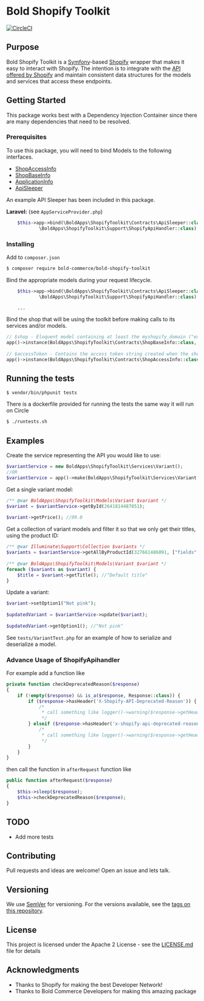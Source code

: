 # Bold Shopify Toolkit

[![CircleCI](https://circleci.com/gh/bold-commerce/bold-shopify-toolkit/tree/master.svg?style=svg)](https://circleci.com/gh/bold-commerce/bold-shopify-toolkit/tree/master)

## Purpose
Bold Shopify Toolkit is a [Symfony](https://symfony.com/)-based [Shopify](https://shopify.com) wrapper that makes it easy to interact with Shopify. The intention is to integrate with the [API offered by Shopify](https://help.shopify.com/api/reference) and maintain consistent data structures for the models and services that access these endpoints.

## Getting Started
This package works best with a Dependency Injection Container since there are many dependencies that need to be resolved.

### Prerequisites
To use this package, you will need to bind Models to the following interfaces.

- [ShopAccessInfo](src/Contracts/ShopAccessInfo.php)
- [ShopBaseInfo](src/Contracts/ShopBaseInfo.php)
- [ApplicationInfo](src/Contracts/ApplicationInfo.php)
- [ApiSleeper](src/Contracts/ApiSleeper.php)

An example API Sleeper has been included in this package.

**Laravel:** (see `AppServiceProvider.php`)

```php
    $this->app->bind(\BoldApps\ShopifyToolkit\Contracts\ApiSleeper::class,
            \BoldApps\ShopifyToolkit\Support\ShopifyApiHandler::class);

```

### Installing

Add to `composer.json`

```sh
$ composer require bold-commerce/bold-shopify-toolkit
```

Bind the appropriate models during your request lifecycle.

```php
    $this->app->bind(\BoldApps\ShopifyToolkit\Contracts\ApiSleeper::class,
            \BoldApps\ShopifyToolkit\Support\ShopifyApiHandler::class);

    ...
```

Bind the shop that will be using the toolkit before making calls to its services and/or models.
```php
// $shop - Eloquent model containing at least the myshopify_domain ("example.myshopify.com")
app()->instance(BoldApps\ShopifyToolkit\Contracts\ShopBaseInfo::class, $shop);
 
// $accessToken - Contains the access token string created when the shop installed the app
app()->instance(BoldApps\ShopifyToolkit\Contracts\ShopAccessInfo::class, $accessToken);
```

## Running the tests

```sh
$ vendor/bin/phpunit tests
```

There is a dockerfile provided for running the tests the same way it
will run on Circle

```sh
$ ./runtests.sh
```

## Examples

Create the service representing the API you would like to use:
```php
$variantService = new BoldApps\ShopifyToolkit\Services\Variant();
//OR
$variantService = app()->make(BoldApps\ShopifyToolkit\Services\Variant::class);
```

Get a single variant model:
```php
/** @var BoldApps\ShopifyToolkit\Models\Variant $variant */
$variant = $variantService->getById(2641814487051);
 
$variant->getPrice(); //99.0
```

Get a collection of variant models and filter it so that we only get their titles, using the product ID:
```php
/** @var Illuminate\Support\Collection $variants */
$variants = $variantService->getAllByProductId(327661486091, ["fields" => "title"]);
 
/** @var BoldApps\ShopifyToolkit\Models\Variant $variant */
foreach ($variants as $variant) {
    $title = $variant->getTitle(); //"Default title"
}
```

Update a variant:
```php
$variant->setOption1("Not pink");
 
$updatedVariant = $variantService->update($variant);
 
$updatedVariant->getOption1(); //"Not pink"
```

See `tests/VariantTest.php` for an example of how to serialize and deserialize a model.

### Advance Usage of ShopifyApihandler

For example add a function like
```php
private function checkDeprecatedReason($response)
{
    if (!empty($response) && is_a($response, Response::class)) {
        if ($response->hasHeader('X-Shopify-API-Deprecated-Reason')) {
            /*
             * call something like logger()->warning($response->getHeader('X-Shopify-API-Deprecated-Reason'));
             */
        } elseif ($response->hasHeader('x-shopify-api-deprecated-reason')) {
            /*
             * call something like logger()->warning($response->getHeader('x-shopify-api-deprecated-reason'));
             */
        }
    }
}
```
then call the function in `afterRequest` function like

```php
public function afterRequest($response)
{
    $this->sleep($response);
    $this->checkDeprecatedReason($response);
}
```


## TODO

* Add more tests

## Contributing

Pull requests and ideas are welcome! Open an issue and lets talk.

## Versioning

We use [SemVer](http://semver.org/) for versioning. For the versions available, see the [tags on this repository](https://github.com/bold-commerce/bold-shopify-toolkit/tags).

## License

This project is licensed under the Apache 2 License - see the [LICENSE.md](LICENSE.md) file for details

## Acknowledgments

* Thanks to Shopify for making the best Developer Network!
* Thanks to Bold Commerce Developers for making this amazing package

